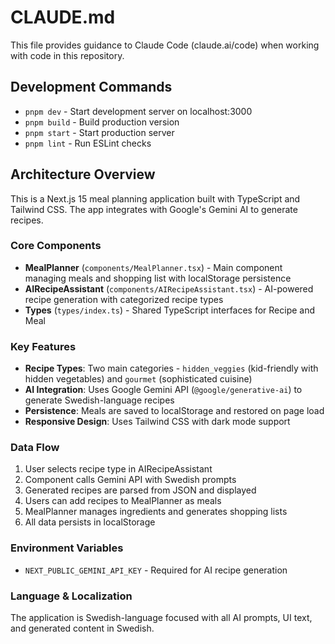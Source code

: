 # CLAUDE.md

This file provides guidance to Claude Code (claude.ai/code) when working with code in this repository.

## Development Commands

- `pnpm dev` - Start development server on localhost:3000
- `pnpm build` - Build production version
- `pnpm start` - Start production server
- `pnpm lint` - Run ESLint checks

## Architecture Overview

This is a Next.js 15 meal planning application built with TypeScript and Tailwind CSS. The app integrates with Google's Gemini AI to generate recipes.

### Core Components

- **MealPlanner** (`components/MealPlanner.tsx`) - Main component managing meals and shopping list with localStorage persistence
- **AIRecipeAssistant** (`components/AIRecipeAssistant.tsx`) - AI-powered recipe generation with categorized recipe types
- **Types** (`types/index.ts`) - Shared TypeScript interfaces for Recipe and Meal

### Key Features

- **Recipe Types**: Two main categories - `hidden_veggies` (kid-friendly with hidden vegetables) and `gourmet` (sophisticated cuisine)
- **AI Integration**: Uses Google Gemini API (`@google/generative-ai`) to generate Swedish-language recipes
- **Persistence**: Meals are saved to localStorage and restored on page load
- **Responsive Design**: Uses Tailwind CSS with dark mode support

### Data Flow

1. User selects recipe type in AIRecipeAssistant
2. Component calls Gemini API with Swedish prompts
3. Generated recipes are parsed from JSON and displayed
4. Users can add recipes to MealPlanner as meals
5. MealPlanner manages ingredients and generates shopping lists
6. All data persists in localStorage

### Environment Variables

- `NEXT_PUBLIC_GEMINI_API_KEY` - Required for AI recipe generation

### Language & Localization

The application is Swedish-language focused with all AI prompts, UI text, and generated content in Swedish.